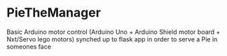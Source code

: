 # PieTheManager
Basic Arduino motor control (Arduino Uno + Arduino Shield motor board + Nxt/Servo lego motors)  synched up to flask app in order to serve a Pie in someones face
